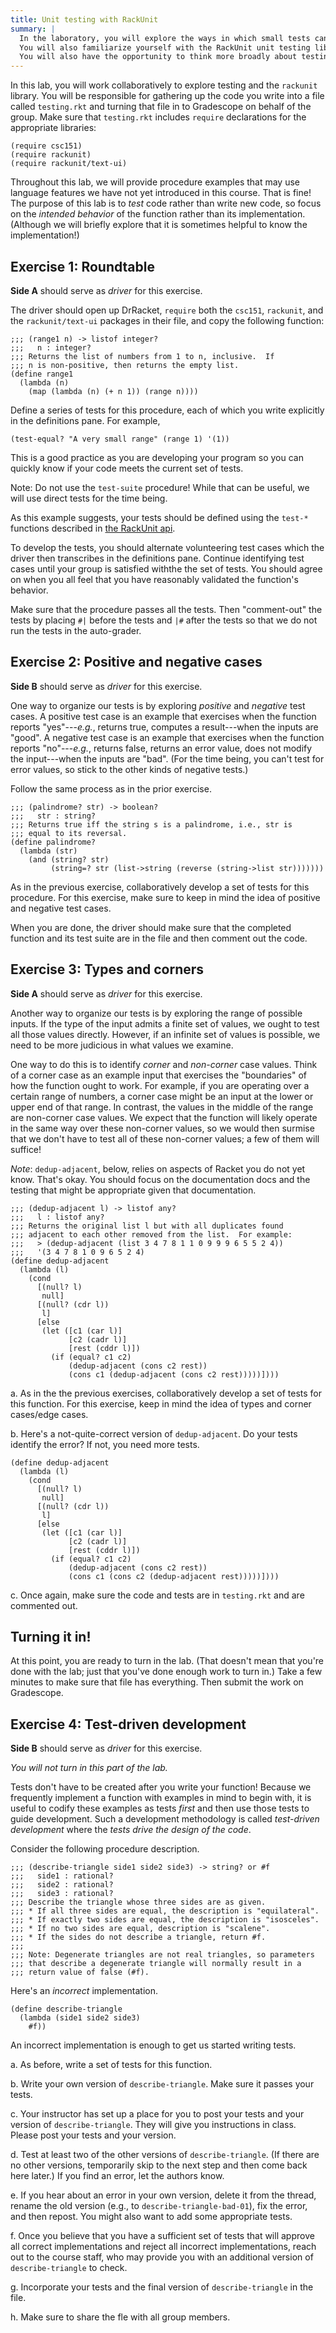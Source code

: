 ```yaml
---
title: Unit testing with RackUnit
summary: |
  In the laboratory, you will explore the ways in which small tests can help you develop and update code.
  You will also familiarize yourself with the RackUnit unit testing library.
  You will also have the opportunity to think more broadly about testing.
---
```


In this lab, you will work collaboratively to explore testing and the `rackunit` library.
You will be responsible for gathering up the code you write into a file called `testing.rkt` and turning that file in to Gradescope on behalf of the group.
Make sure that `testing.rkt` includes `require` declarations for the appropriate libraries:

```drracket
(require csc151)
(require rackunit)
(require rackunit/text-ui)
```

Throughout this lab, we will provide procedure examples that may use language features we have not yet introduced in this course.
That is fine!
The purpose of this lab is to *test* code rather than write new code, so focus on the *intended behavior* of the function rather than its implementation.
(Although we will briefly explore that it is sometimes helpful to know the implementation!)

## Exercise 1: Roundtable

**Side A** should serve as *driver* for this exercise.

The driver should open up DrRacket, `require` both the `csc151`, `rackunit`, and the `rackunit/text-ui` packages in their file, and copy the following function:

~~~racket
;;; (range1 n) -> listof integer?
;;;   n : integer?
;;; Returns the list of numbers from 1 to n, inclusive.  If
;;; n is non-positive, then returns the empty list.
(define range1
  (lambda (n)
    (map (lambda (n) (+ n 1)) (range n))))
~~~

Define a series of tests for this procedure, each of which you write explicitly in the definitions pane.  For example,

~~~racket
(test-equal? "A very small range" (range 1) '(1))
~~~

This is a good practice as you are developing your program so you can quickly know if your code meets the current set of tests.

Note: Do not use the `test-suite` procedure!  While that can be useful, we will use direct tests for the time being.

As this example suggests, your tests should be defined using the `test-*` functions described in [the RackUnit api](https://docs.racket-lang.org/rackunit/api.html).

To develop the tests, you should alternate volunteering test cases which the driver then transcribes in the definitions pane.
Continue identifying test cases until your group is satisfied withthe the set of tests.
You should agree on when you all feel that you have reasonably validated the function's behavior.

Make sure that the procedure passes all the tests.
Then "comment-out" the tests by placing `#|` before the tests and `|#` after the tests so that we do not run the tests in the auto-grader.

## Exercise 2: Positive and negative cases

**Side B** should serve as *driver* for this exercise.

One way to organize our tests is by exploring *positive* and *negative* test cases.
A positive test case is an example that exercises when the function reports "yes"---*e.g.*, returns true, computes a result---when the inputs are "good".
A negative test case is an example that exercises when the function reports "no"---*e.g.*, returns false, returns an error value, does not modify the input---when the inputs are "bad".  (For the time being, you can't test for error values, so stick to the other kinds of negative tests.)

Follow the same process as in the prior exercise.

~~~racket
;;; (palindrome? str) -> boolean?
;;;   str : string?
;;; Returns true iff the string s is a palindrome, i.e., str is
;;; equal to its reversal.
(define palindrome?
  (lambda (str)
    (and (string? str)
         (string=? str (list->string (reverse (string->list str)))))))
~~~

As in the previous exercise, collaboratively develop a set of tests for this procedure.
For this exercise, make sure to keep in mind the idea of positive and negative test cases.

When you are done, the driver should make sure that the completed function and its test suite are in the file and then comment out the code.

## Exercise 3: Types and corners

**Side A** should serve as *driver* for this exercise.

Another way to organize our tests is by exploring the range of possible inputs.
If the type of the input admits a finite set of values, we ought to test all those values directly.
However, if an infinite set of values is possible, we need to be more judicious in what values we examine.

One way to do this is to identify *corner* and *non-corner* case values.
Think of a corner case as an example input that exercises the "boundaries" of how the function ought to work.
For example, if you are operating over a certain range of numbers, a corner case might be an input at the lower or upper end of that range.
In contrast, the values in the middle of the range are non-corner case values.
We expect that the function will likely operate in the same way over these non-corner values, so we would then surmise that we don't have to test all of these non-corner values; a few of them will suffice!

*Note*: `dedup-adjacent`, below, relies on aspects of Racket you do
not yet know.  That's okay.  You should focus on the documentation docs 
and the testing that might be appropriate given that documentation.

~~~racket
;;; (dedup-adjacent l) -> listof any?
;;;   l : listof any?
;;; Returns the original list l but with all duplicates found
;;; adjacent to each other removed from the list.  For example:
;;;   > (dedup-adjacent (list 3 4 7 8 1 1 0 9 9 9 6 5 5 2 4))
;;;   '(3 4 7 8 1 0 9 6 5 2 4)
(define dedup-adjacent
  (lambda (l)
    (cond 
      [(null? l)
       null]
      [(null? (cdr l)) 
       l]
      [else
       (let ([c1 (car l)]
             [c2 (cadr l)]
             [rest (cddr l)])
         (if (equal? c1 c2)
             (dedup-adjacent (cons c2 rest))
             (cons c1 (dedup-adjacent (cons c2 rest)))))])))
~~~

a. As in the the previous exercises, collaboratively develop a set of tests for this function.
For this exercise, keep in mind the idea of types and corner cases/edge cases.

b. Here's a not-quite-correct version of `dedup-adjacent`.
Do your tests identify the error?  If not, you need more tests.

```drracket
(define dedup-adjacent
  (lambda (l)
    (cond
      [(null? l)
       null]
      [(null? (cdr l))
       l]
      [else
       (let ([c1 (car l)]
             [c2 (cadr l)]
             [rest (cddr l)])
         (if (equal? c1 c2)
             (dedup-adjacent (cons c2 rest))
             (cons c1 (cons c2 (dedup-adjacent rest)))))])))
```


c. Once again, make sure the code and tests are in `testing.rkt` and are commented out.

## Turning it in!

At this point, you are ready to turn in the lab.
(That doesn't mean that you're done with the lab; just that you've done enough work to turn in.)
Take a few minutes to make sure that file has everything.
Then submit the work on Gradescope.

## Exercise 4: Test-driven development

**Side B** should serve as *driver* for this exercise.

_You will not turn in this part of the lab._

Tests don't have to be created after you write your function!
Because we frequently implement a function with examples in mind to begin with, it is useful to codify these examples as tests *first* and then use those tests to guide development.
Such a development methodology is called *test-driven development* where the *tests drive the design of the code*.

Consider the following procedure description.

```drracket
;;; (describe-triangle side1 side2 side3) -> string? or #f
;;;   side1 : rational?
;;;   side2 : rational?
;;;   side3 : rational?
;;; Describe the triangle whose three sides are as given.
;;; * If all three sides are equal, the description is "equilateral".
;;; * If exactly two sides are equal, the description is "isosceles".
;;; * If no two sides are equal, description is "scalene".
;;; * If the sides do not describe a triangle, return #f.  
;;;
;;; Note: Degenerate triangles are not real triangles, so parameters
;;; that describe a degenerate triangle will normally result in a
;;; return value of false (#f).
```

Here's an *incorrect* implementation.

```drracket
(define describe-triangle
  (lambda (side1 side2 side3)
    #f))
```

An incorrect implementation is enough to get us started writing tests.

a. As before, write a set of tests for this function. 

b. Write your own version of `describe-triangle`.
Make sure it passes your tests.

c. Your instructor has set up a place for you to post your tests and your version of `describe-triangle`.
They will give you instructions in class.
Please post your tests and your version.

d. Test at least two of the other versions of `describe-triangle`.  (If there are no other versions, temporarily skip to the next step and then come back here later.)  If you find an error, let the authors know.  

e. If you hear about an error in your own version, delete it from the thread, rename the old version (e.g., to `describe-triangle-bad-01`), fix the error, and then repost.
You might also want to add some appropriate tests.

f. Once you believe that you have a sufficient set of tests that will approve all correct implementations and reject all incorrect implementations, reach out to the course staff, who may provide you with an additional version of `describe-triangle` to check.  

g. Incorporate your tests and the final version of `describe-triangle` in the file.

h. Make sure to share the fle with all group members.

<!-- 
Issues tests of `describe-triangle` should check.

In an ideal world, we'd look at each group's test suite and design
an algorithm that is incorrect, but passes their test suite.  I'm
crossing my fingers that this is a natural progression.  If you
have the time, you can build your own from the ones below.  For
example, if they figure out the issue of inexact/exact early on,
you can replace "equal?" with "=" in some of the earlier ones.

* Inputs with zero or negative side-lengths.  #f
    * Version 1 only checks this for the first parameter.
  Remaining versions check it for all three sides.
* All reasonable pairs of sides for isosceles.  "isosceles"
    * Versions 1 and 2 only check side1/side2 and side2/side3, which
      are the most common pairs.
    * Remaining versions check it for all three pairs.
* Other non-triangles: Sum of two sides <= the remaining side
    * Versions 1-3 don't check
    * Version 4 only checks the first two versus the third
* Exact/inexact sides (e.g., (2.1 21/10 3), which should be isosceles.)
* Degenerate triangles (two or more sides are equal).

; Version 1 (incorrect)
(define describe-triangle
  (lambda (side1 side2 side3)
    (cond
      [(<= side1 0)
       #f]
      [(and (equal? side1 side2)
            (equal? side2 side3))
       "equilateral"]
      [(or (equal? side1 side2)
           (equal? side2 side3))
       "isosceles"]
      [else
       "scalene"])))

; Version 2 (incorrect)
(define describe-triangle
  (lambda (side1 side2 side3)
    (cond
      [(or (<= side1 0) (<= side2 0) (<= side3 0))
       #f]
      [(and (equal? side1 side2)
            (equal? side2 side3))
       "equilateral"]
      [(or (equal? side1 side2)
           (equal? side2 side3))
       "isosceles"]
      [else
       "scalene"])))

; Version 3 (incorrect)
(define describe-triangle
  (lambda (side1 side2 side3)
    (cond
      [(or (<= side1 0) (<= side2 0) (<= side3 0))
       #f]
      [(and (equal? side1 side2)
            (equal? side2 side3))
       "equilateral"]
      [(or (equal? side1 side2)
           (equal? side2 side3)
           (equal? side1 side3))
       "isosceles"]
      [else
       "scalene"])))

; Version 4 (incorrect)
(define describe-triangle
  (lambda (side1 side2 side3)
    (cond
      [(or (<= side1 0) (<= side2 0) (<= side3 0))
       #f]
      [(<= (+ side1 side2) side3)
       #f]
      [(and (equal? side1 side2)
            (equal? side2 side3))
       "equilateral"]
      [(or (equal? side1 side2)
           (equal? side2 side3)
           (equal? side1 side3))
       "isosceles"]
      [else
       "scalene"])))

; Version 5 (incorrect)
(define describe-triangle
  (lambda (side1 side2 side3)
    (cond
      [(or (<= side1 0) (<= side2 0) (<= side3 0))
       #f]
      [(or (<= (+ side1 side2) side3) 
           (<= (+ side1 side3) side2)
           (<= (+ side2 side3) side1))
       #f]
      [(and (equal? side1 side2)
            (equal? side2 side3))
       "equilateral"]
      [(or (equal? side1 side2)
           (equal? side2 side3)
           (equal? side1 side3))
       "isosceles"]
      [else
       "scalene"])))

; Final version
(define describe-triangle
  (lambda (side1 side2 side3)
    (cond
      [(or (<= side1 0) (<= side2 0) (<= side3 0))
       #f]
      [(or (<= (+ side1 side2) side3)
           (<= (+ side1 side3) side2)
           (<= (+ side2 side3) side1))
       #f]
      [(= side1 side2 side3)
       "equilateral"]
      [(or (= side1 side2)
           (= side2 side3)
           (= side1 side3))
       "isosceles"]
      [else
       "scalene"])))

-->
